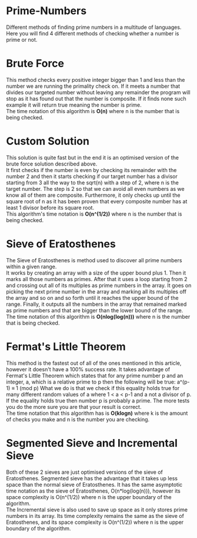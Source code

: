 # Prime-Numbers
Different methods of finding prime numbers in a multitude of languages.
<br>
Here you will find 4 different methods of checking whether a number is prime or not.

# Brute Force
This method checks every positive integer bigger than 1 and less than the number we are running the primality check on. If it meets a number that divides our targeted number without leaving any remainder the program will stop as it has found out that the number is composite. If it finds none such example it will return true meaning the number is prime.
<br>
The time notation of this algorithm is <b>O(n)</b> where n is the number that is being checked.

# Custom Solution
This solution is quite fast but in the end it is an optimised version of the brute force solution described above.
<br>
It first checks if the number is even by checking its remainder with the number 2 and then it starts checking if our target number has a divisor starting from 3 all the way to the sqrt(n) with a step of 2, where n is the target number. The step is 2 so that we can avoid all even numbers as we know all of them are composite. Furthermore, it only checks up until the square root of n as it has been proven that every composite number has at least 1 divisor before its square root.
<br>
This algorithm's time notation is <b>O(n^(1/2))</b> where n is the number that is being checked.

# Sieve of Eratosthenes
The Sieve of Eratosthenes is method used to discover all prime numbers within a given range.
<br>
It works by creating an array with a size of the upper bound plus 1. Then it marks all those numbers as primes. After that it uses a loop starting from 2 and crossing out all of its multiples as prime numbers in the array. It goes on picking the next prime number in the array and marking all its multiples off the array and so on and so forth until it reaches the upper bound of the range. Finally, it outputs all the numbers in the array that remained marked as prime numbers and that are bigger than the lower bound of the range.
<br>
The time notation of this algorithm is <b>O(nlog(log(n)))</b> where n is the number that is being checked.

# Fermat's Little Theorem
This method is the fastest out of all of the ones mentioned in this article, however it doesn't have a 100% success rate. It takes advantage of Fermat's Little Theorem which states that for any prime number p and an integer, a, which is a relative prime to p then the following will be true:
a^(p-1) ≡ 1 (mod p)
What we do is that we check if this equality holds true for many different random values of a where 1 < a < p-1 and a not a divisor of p. If the equality holds true then number p is probably a prime. The more tests you do the more sure you are that your result is correct.
<br>
The time notation that this algorithm has is <b>O(klogn)</b> where k is the amount of checks you make and n is the number you are checking.

# Segmented Sieve and Incremental Sieve
Both of these 2 sieves are just optimised versions of the sieve of Eratosthenes. Segmented sieve has the advantage that it takes up less space than the normal sieve of Eratosthenes. It has the same asymptotic time notation as the sieve of Eratosthenes, O(n*log(log(n))), however its space complexity is O(n^(1/2)) where n is the upper boundary of the algorithm.
<br>
The Incremental sieve is also used to save up space as it only stores prime numbers in its array. Its time complexity remains the same as the sieve of Eratosthenes, and its space complexity is O(n^(1/2)) where n is the upper boundary of the algorithm.
